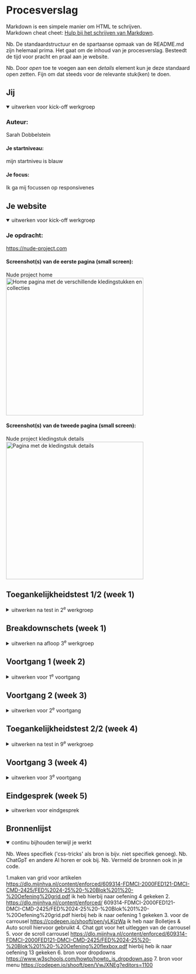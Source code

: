 # Procesverslag
Markdown is een simpele manier om HTML te schrijven.  
Markdown cheat cheet: [Hulp bij het schrijven van Markdown](https://github.com/adam-p/markdown-here/wiki/Markdown-Cheatsheet).

Nb. De standaardstructuur en de spartaanse opmaak van de README.md zijn helemaal prima. Het gaat om de inhoud van je procesverslag. Besteedt de tijd voor pracht en praal aan je website.

Nb. Door *open* toe te voegen aan een *details* element kun je deze standaard open zetten. Fijn om dat steeds voor de relevante stuk(ken) te doen.



## Jij

<details open>
  <summary>uitwerken voor kick-off werkgroep</summary>

  ### Auteur:
  Sarah Dobbelstein

  #### Je startniveau:
  mijn startniveu is blauw

  #### Je focus:
  Ik ga mij focussen op responsivenes
 
</details>





## Je website

<details open>
  <summary>uitwerken voor kick-off werkgroep</summary>

### Je opdracht:
  https://nude-project.com

  #### Screenshot(s) van de eerste pagina (small screen): 
  Nude project home
  <img src="readme-images/screenshot-site.JPG" width="375px" alt="Home pagina met de verschillende kledingstukken en collecties">

  #### Screenshot(s) van de tweede pagina (small screen):
  Nude project kledingstuk details 
  <img src="readme-images/screenshot-pagina-2.JPG" width="375px" alt="Pagina met de kledingstuk details">
 
</details>



## Toegankelijkheidstest 1/2 (week 1)

<details>
  <summary>uitwerken na test in 2<sup>e</sup> werkgroep</summary>

  ### Bevindingen
  Lijst met je bevindingen die in de test naar voren kwamen:
  ik heb het voor de pizzabakkes site gedaan, daarna was het beter om te wisselen van site, voor de varatie binnen de schermen. Dus dit moet ik nog een keer uitvoeren voor deze site. Dat ga ik dit weekend doen.

  nieuwe bevindingen van de nude project

</details>



## Breakdownschets (week 1)

<details>
  <summary>uitwerken na afloop 3<sup>e</sup> werkgroep</summary>

  ### de hele pagina: 
  <img src="readme-images/breakdownschets1.png" width="375px" alt="breakdown van eerste deel van de pagina">
  <img src="readme-images/breakdownschets2.png" width="375px" alt="breakdown van tweede deel van de pagina">
  <img src="readme-images/breakdownschets3.png" width="375px" alt="breakdown van derde deel van de pagina">

  ### dynamisch deel (bijv menu): 
  <img src="readme-images/dynamisch-deel.png" width="375px" alt="breakdown van een dynamisch deel">

  ### wellicht nog een dynamisch deel (bijv filter): 
  <img src="readme-images/tweede-dynamische-deel.png" width="375px" alt="breakdown van nog een dynamisch deel">

</details>





## Voortgang 1 (week 2)

<details>
  <summary>uitwerken voor 1<sup>e</sup> voortgang</summary>

  ### Stand van zaken
  in de eerste week ging ik best goed, ik had al snel alle html van de eerste pagina af. Ook ben ik al een klein beejte begonnen met de css. Er zijn wel een paar vragen die ik wil stellen in het gesprek. De vragen gaan over hoe ik de header responsive krijg. Maar ook over wat ik moet doen met plaatje die ik niet kan dowmloaden. Zie de foto hieronder:

   <img src="readme-images/voortgang week 1.png" width="375px" alt="de plaatjes die ik niet kan downloaden van de site">




  ### Agenda voor meeting
  samen met je groepje opstellen

  | Sarah D                    | student 2          | student 3    | student 4        |
  | plaatjes downloaden        | ---                | ---          | ---              |
  | linkjes in li              | en dit             | en ik dit    | en dan ik dat    |
  | nav items op een lijn
  | screen reader alt's        | dit wil ik zeker |
  | kleur opties hoe toevoegen | ...                | ...          | ...              |
  |plaatje, of een voor een?   |

  ### Verslag van meeting
  hier na afloop snel de uitkomsten van de meeting vastleggen

  - tijdens de meeting heeft Sanne mij geholpen om het menu en de header responsive te krijgen, dit was super fijn. Voor mijn gevoel snap ik ook goed de manier waarop dit gedaan wordt. 
  - voor de screen reader is het handig om plaatjes na een kop te plaatsen in de html, dit moet ik nog aanpassen.
  - ook had ik nog niet een oged beeld van hoe de root werkte, dit heb ik nu gelukkig na de meeting wel.

</details>





## Voortgang 2 (week 3)

<details>
  <summary>uitwerken voor 2<sup>e</sup> voortgang</summary>

  ### Stand van zaken
  hier dit ging goed & dit was lastig (neem ook screenshots op van delen van je website en code)

  NOG DOEN!!


  ### Agenda voor meeting
  samen met je groepje opstellen

  | Sarah                                      | Diego              | student 3    | student 4        |
  | het grid lukt mij niet helemaal            | html structuur     | ---          | ---              |
  | hoe moet ik de carrousel maken?            | en dit             | en ik dit    | en dan ik dat    |
  | Nog meer dingen die ik niet kan downloaden | dit als er tijd is | nog een punt | dit wil ik zeker |
  | grid responsive maken                      | ...                | ...          | ...              |


  ### Verslag van meeting
  hier na afloop snel de uitkomsten van de meeting vastleggen

  - Grid kan ik maken met behulp van de opdrachten in de lessen, dit heeft mij heel erg geholpen met het maken van mijn eigen grid
  - Ook de crrousel kan ik ivnden inhet team kanaal, hier staan verschilldne voorbeelden van carrousels, dit gaat mij zeker helpen bij het maken van mijn eigen carrousel.
  - de student assistenten radde mij aan dat ik een screenshot van het plaatje maakte en ik het er op deze manier kon inzetten.
  - het grid kan ik met behulp van @media responsive maken, er was niet genoeg tijd meer om helemaal te behandelen hoe dan, maar ik ga hier naar kijken

</details>





## Toegankelijkheidstest 2/2 (week 4)

<details>
  <summary>uitwerken na test in 9<sup>e</sup> werkgroep</summary>

  ### Bevindingen
  Lijst met je bevindingen die in de test naar voren kwamen (geef ook aan wat er verbeterd is):
  - Ik moet een h1 toevoegen op eleke pagina
  - Het is handig om een soort intro te geven van elke pagina, zo wordt dit duidelijker voor de screenreader gebruiker
  - View all, deze link is niet niet helemaal duidelijk, geef aan view all van wat? Dus van de new arrivals
  - de klueren van de hoodies moeten ook voorgelezen worden
  - De links naar de collecties kunnen beter omscheven worden
  - Bij de bolletjes in de carrousel van de winkels kan worden gezed bij welk bollejte welke winkel zit.
  - De screen reader comments moeten in het engels, mijn site is engels.


  WAT KAN ER BETER

</details>





## Voortgang 3 (week 4)

<details>
  <summary>uitwerken voor 3<sup>e</sup> voortgang</summary>

  ### Stand van zaken
  hier dit ging goed & dit was lastig (neem ook screenshots op van delen van je website en code)

  Het gaat wel goed allemaal, ik ben blij dat mijn grid werkt. Wel begin ik een beetej stress te krijgen over hoe ik alles precies na ga maken en optijd af ga krijgen. Voor nu vind ik het belangrijk om de foto's in mijn carrousel goed te laten inzoomen bij de responsiveness. Zie de foto hieronder:
   <img src="readme-images/carrouselinzoom.png" width="375px" alt="de plaatjes die in de carrousel moeten inzoomen">
  ook geeft mijn form een error, ik snap niet hoe ik deze kan oplossen, dit wil ik graag vragen in de les. Wel ben ik heel blij dat mijn grid is gelukt. Zie de foto hieronder:
  <img src="readme-images/gridgelukt.png" width="375px" alt="hier zie je dat mijn grid goed is gelukt">

  


  ### Agenda voor meeting
  samen met je groepje opstellen

  | Sarah                               | diego              | Sandra                           | student 4        |
  | ---                                 | ---                | ---                              | ---              |
  | plaatje inzoomen bij responsiveness | een tabel maken    | een checkbox in een from stijlen | en dan ik dat    |
  | mijn laatste foto van collecties    | dit als er tijd is | nog een punt                     |dit wil ik zeker  |
  | form geeft een error                | ...                | ...                              | ...              |


  ### Verslag van meeting
  hier na afloop snel de uitkomsten van de meeting vastleggen

  - ik was goed opweg om mijn plaatje te laten inzoomen, alleen had ik grid aangespoken terwijl ik flex gebruikte, daarom werkte het niet. Ook moest ik een @media toevoegen
  - Voor mijn form moest ik mijn label een id geven, deze id moest terug komen in de input. Toen ik dit eenmaal had veranderd was de error weg. Ook kreeg ik al tip dat ik van het join label beter een button kon maken.
  - voor de laaste vraag was helaas geen tijd meer. Maar dit heb ik vrij snel zelf kunnen oplossen gelukkig. Ik had op een ander element een margin waardoor de foto niet mee schaalde.

</details>





## Eindgesprek (week 5)

<details>
  <summary>uitwerken voor eindgesprek</summary>

  ### Je uitkomst - karakteristiek screenshots:
  <img src="readme-images/dummy-plaatje.jpg" width="375px" alt="uitomst opdracht 1">


  ### Dit ging goed/Heb ik geleerd: 
  Korte omschrijving met plaatjes

  <img src="readme-images/dummy-plaatje.jpg" width="375px" alt="top">


  ### Dit was lastig/Is niet gelukt:
  Korte omschrijving met plaatjes

  <img src="readme-images/dummy-plaatje.jpg" width="375px" alt="bummer">
</details>





## Bronnenlijst

<details open>
  <summary>continu bijhouden terwijl je werkt</summary>

  Nb. Wees specifiek ('css-tricks' als bron is bijv. niet specifiek genoeg). 
  Nb. ChatGpT en andere AI horen er ook bij.
  Nb. Vermeld de bronnen ook in je code.

  1.maken van grid voor artikelen 
    https://dlo.mijnhva.nl/content/enforced/609314-FDMCI-2000FED121-DMCI-CMD-2425/FED%2024-25%20-%20Blok%201%20-%20Oefening%20grid.pdf
    ik heb hierbij naar oefening 4 gekeken
  2. https://dlo.mijnhva.nl/content/enforced/   609314-FDMCI-2000FED121-DMCI-CMD-2425/FED%2024-25%20-%20Blok%201%20-%20Oefening%20grid.pdf 
    hierbij heb ik naar oefening 1 gekeken
  3. voor de carrousel 
  https://codepen.io/shooft/pen/yLKjzWa
  ik heb naar Bolletjes & Auto scroll hiervoor gebruikt
  4. Chat gpt voor het uitleggen van de carrousel
  5. voor de scroll carrousel 
  https://dlo.mijnhva.nl/content/enforced/609314-FDMCI-2000FED121-DMCI-CMD-2425/FED%2024-25%20-%20Blok%201%20-%20Oefening%20flexbox.pdf
  hierbij heb ik naar oefening 13 gekeken
  6. bron voor dropdowns
  https://www.w3schools.com/howto/howto_js_dropdown.asp 
  7. bron voor menu
  https://codepen.io/shooft/pen/VwJXNEg?editors=1100
  

</details>
